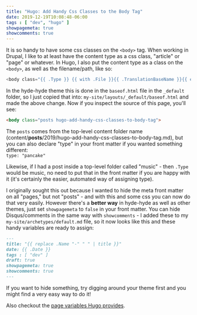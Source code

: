 ```yaml
---
title: "Hugo: Add Handy Css Classes to the Body Tag"
date: 2019-12-19T10:08:48-06:00
tags : [ "dev", "hugo" ]
showpagemeta: true
showcomments: true
---
```


It is so handy to have some css classes on the `<body>` tag. When working in Drupal, I like to at least have the content type as a css class, "article" or "page" or whatever. In Hugo, I also put the content type as a class on the `<body>`, as well as the filename/path, like so:

```go
<body class="{{ .Type }} {{ with .File }}{{ .TranslationBaseName }}{{ end }}">
```

In the hyde-hyde theme this is done in the `baseof.html` file in the `_default` folder, so I just copied that into:
`my-site/layouts/_default/baseof.html` and made the above change. Now if you inspect the source of this page, you'll see:

```html
<body class="posts hugo-add-handy-css-classes-to-body-tag">
```

The `posts` comes from the top-level content folder name (content/**posts**/2019/hugo-add-handy-css-classes-to-body-tag.md), but you can also declare "type" in your front matter if you wanted something different:<br>
`type: "pancake"`

Likewise, if I had a post inside a top-level folder called "music" - then `.Type` would be music, no need to put that in the front matter if you are happy with it (it's certainly the easier, automated way of assigning type). 

I originally sought this out because I wanted to hide the meta front matter on all "pages," but not "posts" - and with this and some css you can now do that very easily. However there's a **better way** in hyde-hyde as well as other themes, just set `showpagemeta` to `false` in your front matter. You can hide Disqus/comments in the same way with `showcomments` - I added these to my `my-site/archetypes/default.md` file, so it now looks like this and these handy variables are ready to assign:

```md
---
title: "{{ replace .Name "-" " " | title }}"
date: {{ .Date }}
tags : [ "dev" ]
draft: true
showpagemeta: true
showcomments: true
---
```

If you want to hide something, try digging around your theme first and you might find a very easy way to do it! 

Also checkout the [page variables Hugo provides](https://gohugo.io/variables/page/).